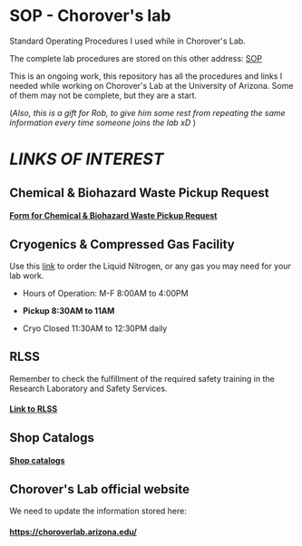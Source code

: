 # **SOP - Chorover's lab**

Standard Operating Procedures I used while in Chorover's Lab.

The complete lab procedures are stored on this other address: [SOP](https://xeniadegraciam.github.io/sop_chorover_lab/SOP.html)

This is an ongoing work, this repository has all the procedures and links I needed while working on Chorover's Lab at the University of Arizona. Some of them may not be complete, but they are a start.

(*Also, this is a gift for Rob, to give him some rest from repeating the same information every time someone joins the lab xD* )

# ***LINKS OF INTEREST***

## **Chemical & Biohazard Waste Pickup Request**

#### [Form for Chemical & Biohazard Waste Pickup Request](https://risk.arizona.edu/forms/chemical-waste-pickup)

## **Cryogenics & Compressed Gas Facility**

Use this [link](https://cryo.cores.arizona.edu/cgf/) to order the Liquid Nitrogen, or any gas you may need for your lab work.

-   Hours of Operation: M-F 8:00AM to 4:00PM

-   **Pickup 8:30AM to 11AM**

-   Cryo Closed 11:30AM to 12:30PM daily

## **RLSS**

Remember to check the fulfillment of the required safety training in the Research Laboratory and Safety Services.

#### [Link to RLSS](https://rlss.arizona.edu/services/protected/index.xhtml)

## **Shop Catalogs**

#### [Shop catalogs](https://financials.uaccess.arizona.edu/kfs/b2b.do?methodToCall=shopCatalogs)

## **Chorover's Lab official website**

We need to update the information stored here:

#### <https://choroverlab.arizona.edu/>
